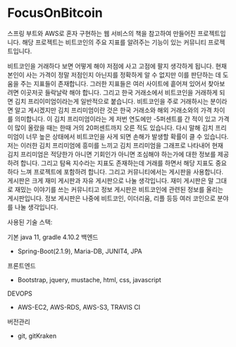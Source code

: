 # FocusOnBitcoin
스프링 부트와 AWS로 혼자 구현하는 웹 서비스의 책을 참고하여 만들어진 프로젝트입니다. 해당 프로젝트는 비트코인의 주요 지표를 알려주는 기능이 있는 커뮤니티 프로젝트입니다.

비트코인을 거래하다 보면 어떻게 해야 저점에 사고 고점에 팔지 생각하게 됩니다. 현재 본인이 사는 가격이 정말 저점인지 아닌지를 정확하게 알 수 없지만 이를 판단하는 데 도움을 주는 지표들이 존재합니다.
그러한 지표들은 여러 사이트에 흩어져 있어서 찾아보려면 이곳저곳 들락날락 해야 합니다. 그리고 한국 거래소에서 비트코인을 거래하게 되면 김치 프리이미엄이라는게 일반적으로 붙습니다.
비트코인을 주로 거래하시는 분이라면 알고 게시겠지만 김치 프리미엄이란 것은 한국 거래소와 해외 거래소와의 가격 차이를 의미합니다. 이 김치 프리미엄이라는 게 저번 연도에만 -5퍼센트를 간 적이 있고
가격이 많이 올랐을 때는 한때 거의 20퍼센트까지 오른 적도 있습니다. 다시 말해 김치 프리미엄이 너무 높은 상태에서 비트코인을 사게 되면 손해가 발생할 확률이 클 수 있습니다. 저는 이러한 김치 프리미엄에
흥미를 느끼고 김치 프리미엄을 그래프로 나타내어 현재 김치 프리미엄은 적당한가 아니면 기회인가 아니면 조심해야 하는가에 대한 정보를 제공하려 합니다. 그리고 탐욕 지수라는 지표도 존재하는데 거래를
하면서 해당 지표도 중요하다 느껴 프로젝트에 포함하려 합니다. 그리고 커뮤니티에서는 게시판을 사용합니다. 게시판은 크게 재미 게시판과 자유 게시판으로 나눌 생각입니다.
재미 게시판은 말 그대로 재밌는 이야기를 쓰는 커뮤니티고 정보 게시판은 비트코인에 관련된 정보를 올리는 게시판입니다. 정보 게시판은 나중에 비트코인, 이더리움, 리플 등등 여러 코인으로 분야를
나눌 생각입니다.

사용된 기술 스택: 

기본
java 11, gradle 4.10.2
백엔드
   - Spring-Boot(2.1.9), Maria-DB, JUNIT4, JPA

프론트엔드
   - Bootstrap, jquery, mustache, html, css, javascript

DEVOPS
  - AWS-EC2, AWS-RDS, AWS-S3, TRAVIS CI
  
버전관리 
  - git, gitKraken
